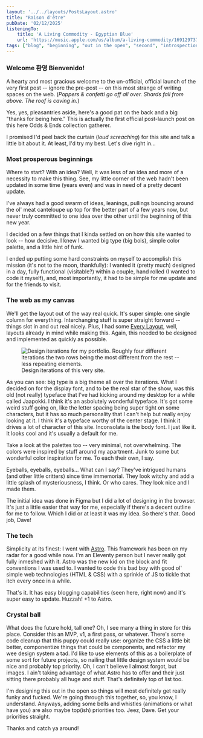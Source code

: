 ```yaml
---
layout: '../../layouts/PostsLayout.astro'
title: "Raison d'être"
pubDate: '02/12/2025'
listeningTo: 
    title: 'A Living Commodity - Egyptian Blue'
    url: 'https://music.apple.com/us/album/a-living-commodity/1691297374?i=1691297385'
tags: ["blog", "beginning", "out in the open", "second", "introspection", "css", "html", "astro"]
---
```


### Welcome 환영 Bienvenido!

A hearty and most gracious welcome to the un-official, official launch of the very first post -- ignore the pre-post -- on this most strange of writing spaces on the web. (*Poppers & confetti go off all over. Shards fall from above. The roof is caving in.*)

Yes, yes, pleasantries aside, here's a good pat on the back and a big "thanks for being here." This is actually the first official post-launch post on this here Odds & Ends collection gatherer.

I promised I'd peel back the curtain (*loud screaching*) for this site and talk a little bit about it. At least, I'd try my best. Let's dive right in...

### Most prosperous beginnings

Where to start? With an idea? Well, it was less of an idea and more of a necessity to make this thing. See, my little corner of the web hadn't been updated in some time (years even) and was in need of a pretty decent update.

I've always had a good swarm of ideas, leanings, pullings bouncing around the ol' meat canteloupe up top for the better part of a few years now, but never truly committed to one idea over the other until the beginning of this new year.

I decided on a few things that I kinda settled on on how this site wanted to look -- how decisive. I knew I wanted big type (big bois), simple color palette, and a little hint of funk.

I ended up putting some hard constraints on myself to accomplish this mission (it's not to the moon, thankfully): I wanted it (pretty much) designed in a day, fully functional (visitable?) within a couple, hand rolled (I wanted to code it myself), and, most importantly, it had to be simple for me update and for the friends to visit.


### The web as my canvas

We'll get the layout out of the way real quick. It's super simple: one single column for everything. Interchanging stuff is super straight forward -- things slot in and out real nicely. Plus, I had some <a href="https://every-layout.dev/" class="link" style="--hover-bg-color: var(--color-dark);--hover-text-color: var(--color-light);">Every Layout</a>, well, layouts already in mind while making this. Again, this needed to be designed and implemented as quickly as possible.

<figure class="stack">
    <img src="/images/odds&ends/blog/mockups.png" alt="Design iterations for my portfolio. Roughly four different iterations the two rows being the most different from the rest -- less repeating elements." class="box">
    <figcaption class="small-text">
      Design iterations of this very site.
    </figcaption>
</figure>

As you can see: big type is a big theme all over the iterations. What I decided on for the display font, and to be the real star of the show, was this old (not really) typeface that I've had kicking around my desktop for a while called Jaapokki. I think it's an asbolutely wonderful typeface. It's got some weird stuff going on, like the letter spacing being super tight on some characters, but it has so much personality that I can't help but really enjoy looking at it. I think it's a typeface worthy of the center stage. I think it drives a lot of character of this site. Inconsolata is the body font. I just like it. It looks cool and it's usually a default for me.

Take a look at the palettes too -- very minimal, not overwhelming. The colors were inspired by stuff around my apartment. Junk to some but wonderful color inspiration for me. To each their own, I say.

Eyeballs, eyeballs, eyeballs... What can I say? They've intrigued humans (and other little critters) since time immemorial. They look witchy and add a little splash of mysteriousness, I think. Or who cares. They look nice and I made them.

The initial idea was done in Figma but I did a lot of designing in the browser. It's just a little easier that way for me, especially if there's a decent outline for me to follow. Which I did or at least it was my idea. So there's that. Good job, Dave!

### The tech

Simplicity at its finest: I went with <a href="https://astro.build" class="link" style="--hover-bg-color: var(--color-dark);--hover-text-color: var(--color-light);">Astro</a>. This framework has been on my radar for a good while now. I'm an Eleventy person but I never really got fully inmeshed with it. Astro was the new kid on the block and fit conventions I was used to. I wanted to code this bad boy with good ol' simple web technologies (HTML & CSS) with a sprinkle of JS to tickle that itch every once in a while.

That's it. It has easy blogging capabilities (seen here, right now) and it's super easy to update. Huzzah! +1 to Astro.

### Crystal ball

What does the future hold, tall one? Oh, I see many a thing in store for this place. Consider this an MVP, v1, a first pass, or whatever. There's some code cleanup that this puppy could really use: organize the CSS a little bit better, componentize things that could be components, and refactor my wee design system a tad. I'd like to use elements of this as a boilerplate of some sort for future projects, so nailing that little design system would be nice and probably top priority. Oh, I can't believe I almost forgot, but images. I ain't taking advantage of what Astro has to offer and their just sitting there probably all huge and stuff. That's definitely top of list too.

I'm designing this out in the open so things will most definitely get really funky and fucked. We're going through this together, so, you know, I understand. Anyways, adding some bells and whistles (animations or what have you) are also maybe top(ish) priorities too. Jeez, Dave. Get your priorities straight.

Thanks and catch ya around!